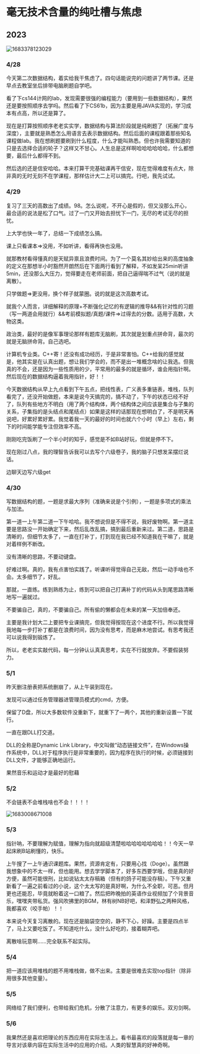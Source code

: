 # 毫无技术含量的纯吐槽与焦虑

## 2023

![1683378123029](%E6%AF%AB%E6%97%A0%E6%8A%80%E6%9C%AF%E5%90%AB%E9%87%8F%E7%9A%84%E7%BA%AF%E5%90%90%E6%A7%BD%E4%B8%8E%E7%84%A6%E8%99%91.assets/1683378123029.png)

### 4/28

  今天第二次数据结构，着实给我干焦虑了。四句话能说完的问题讲了两节课。还是早点去教室坐后排带电脑刷题自学吧。

  看了下cs144计网的lab，发现需要很强的编程能力（要用到一些数据结构），果然还是要按照顺序去学吗。然后看了下CS61b，因为主要是用JAVA实现的，学习成本有点高，所以还是算了。

  现在是打算按照顺序老老实实学，数据结构与算法阶段就是纯刷题了（拓展广度与深度），主要就是熟悉怎么用语言去表示数据结构。然后后面的课程跟着那些知名课程做lab。我在想刷题要刷到什么程度，什么才能叫熟悉。但也许我需要知道的只是去选择合适的轮子？这样又不甘心。人生总是这样啊哈哈哈哈哈哈，什么都想要，最后什么都得不到。

  然后选的还是信安哈哈。本来打算干完基础课再干信安，现在觉得难度有点大，除非真的无时无刻不在学课程，那样估计大二上可以搞完。行吧，我先试试。

### 4/29

  复习了三天的高数出了成绩。98。怎么说呢，不开心是假的，但又没那么开心，最合适的说法是松了口气。过了一门又开始去担忧下一门，无尽的考试无尽的担忧。

  上大学也快一年了，总结一下成绩怎么搞。

  课上只看课本=>没用，不如听讲，看得再快也没用。

  就那教材看得懂真的是天赋异禀且浪费时间。为了一个莫名其妙给出来的高度抽象的定义在那想半小时豁然开朗然后在下面两行看到了解释，不如发呆25min听讲5min，还没那么大压力，觉得要走在老师前面，把自己逼得喘不过气（说的就是离散）。

  只学做题=>更没用，换个样子就蒙圈。说的就是这次高数考试。

  就我个人而言，详细解释的原理+不断强化记忆的有逻辑的推导&&有针对性的习题（写一两道会用就行）&&考前模拟题/真题/课件=>过得去的分数。适用于高数，大物这类。

  政治类，最好的是像军事理论那样有题库无脑刷，其次就是划重点拼命背，最次的就是无脑拼命背。自己选吧。

  计算机专业类。C++寄！还没有成功经历，于是非常害怕。C++给我的感觉就是，他其实是在认真出题，想让我们学会的，而不是出一堆概念啥的让我选。但我真的不会，还是因为一些性质用的少，平常用的最多的就是循环，谁会用指针啊。然后现在的数据结构逼着我用指针，好！！

  今天数据结构从早上九点看到下午五点，把线性表，广义表多重链表，堆栈，队列看完了，还没开始做题，本来是说今天搞完的，搞不动了，下午的状态已经不好了，队列有些地方不明白（用了两个结构体，两个结构体之间应该是集合与子集的关系，子集指的是头结点和尾结点）如果是这样的话那现在想明白了，不是明天再说吧，好累好累好累。我觉着我一天的最好的时间也就六个小时（早上）左右，剩下的时间能学能专注但效率不高。

  刚刚吃完饭刷了一个半小时的知乎，感觉是不如B站好玩，但就是停不下。

  现在刚过八点，我的理智告诉我可以去写个六级卷子，我的脑子只想发呆摆烂说话。

  边聊天边写六级get

### 4/30

  写数据结构的题，一题是求最大序列（准确来说是个引例），一题是多项式的乘法与加法。

  第一道一上午第二道一下午哈哈。我不想说但是不得不说，我好废物啊。第一道主要是思路没一开始确定下来，然后乱改乱搞，搞到最后重新来过。第二道，思路是清晰的，但细节太多了，一直在打补丁，打到现在我已经不知道我在干嘛了，就是对着样例不断改。

  没有清晰的思路，不要动键盘。

  好难过啊。真的，我有点害怕实践了。听课听得觉得自己无敌，然后一动手啥也不会。太多细节了，好乱。

  那就，一直练。练到熟练为止，练到可以把自己打满补丁的代码从头到尾思路清晰地写一遍就过。

  不要骗自己，真的，不要骗自己。所有偷的懒都会在未来的某一天加倍奉还。

  主要是我计划大二上要把专业课搞完，但我觉得按现在这个进度不行。所以我觉得我地每一步打补丁都是在浪费时间，因为没有思考，而是麻木地尝试。有思考我还可以说我得到锻炼了。

  所以，老老实实敲代码，每一分钟认认真真思考，实在不行就放弃。不要假装努力。

### 5/1

  昨天删注册表把系统删崩了，从上午装到现在。

  发现可以通过任务管理器进管理员模式的cmd，方便。

  保留了D盘，所以大多数软件没重新下，就重下了一两个，其他的重新设置一下就行。

  一直在跟DLL打交道。

   DLL的全称是Dynamic Link Library，中文叫做“动态链接文件”，在Windows操作系统中，DLL对于程序执行是非常重要的，因为程序在执行的时候，必须链接到DLL文件，才能够正确地运行。

   果然音乐和运动才是最好的慰藉

### 5/2

  不会链表不会堆栈啥也不会！！！！

![1683008671008](%E6%AF%AB%E6%97%A0%E6%8A%80%E6%9C%AF%E5%90%AB%E9%87%8F%E7%9A%84%E7%BA%AF%E5%90%90%E6%A7%BD%E4%B8%8E%E7%84%A6%E8%99%91.assets/1683008671008.png)

### 5/3

  指针呐，不要理解为赋值，理解为指向就超级清楚啦哈哈哈哈哈哈哈！！今天一早起床刷B站刷懂的，快乐。

  上午搜了一上午通识课题库。果然，资源肯定有，只要用心找（Doge）。虽然跟我想象中的不太一样，但也能用。想去学学脚本了，好多东西要学哦，但是真的好方便，虽然可能很刑，比如说钻太太存稿箱（但有的鸽子可能没存稿）。下午又重新看了一遍之前看过的小说，这个太太写的是真好啊，为什么不全职，可恶。但月更也还能忍，毕竟就盼着这一口粮了。然后把昨晚拍的英语作业视频加了个背景音乐，嘿嘿夹带私货。强风吹拂里的BGM，林有树NB好吧，和泽野弘之两种风格，我都喜欢（咬手帕）！！

  本来说今天复习离散的。现在还是脑袋空空的，静不下心，好躁。主要是四点半了，马上又要吃饭了。不知道吃什么，没什么好吃的，接着糊弄吧。

  离散啥玩意啊……完全联系不起实际。

### 5/4

把一道应该用堆栈的题不用堆栈做，做不出来。主要是很难去实现top指针（除非用很多其他变量）。

### 5/5

网络给了我们便利，也带给我们危机，分散了注意力，有更多的娱乐。双刃剑啊。

### 5/6

我果然还是喜欢把理论的东西应用在实际生活上。看书最喜欢的段落就是每一章的导言对该章内容在实际生活中的应用的介绍。人类的智慧真的好神奇啊。